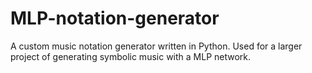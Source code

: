 # MLP-notation-generator
A custom music notation generator written in Python. Used for a larger project of generating symbolic music with a MLP network.
